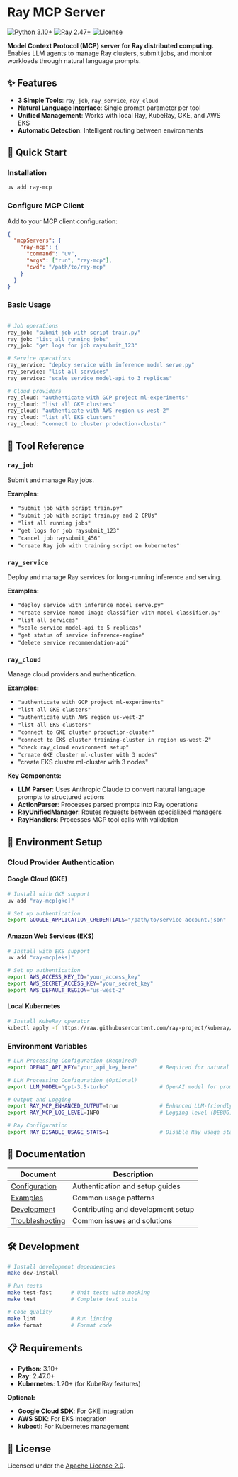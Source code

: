 # Ray MCP Server

[![Python 3.10+](https://img.shields.io/badge/python-3.10+-blue.svg)](https://www.python.org/downloads/)
[![Ray 2.47+](https://img.shields.io/badge/ray-2.47+-orange.svg)](https://docs.ray.io/)
[![License](https://img.shields.io/badge/license-Apache%202.0-green.svg)](LICENSE)

**Model Context Protocol (MCP) server for Ray distributed computing.** Enables LLM agents to manage Ray clusters, submit jobs, and monitor workloads through natural language prompts.

## ✨ Features

- **3 Simple Tools**: `ray_job`, `ray_service`, `ray_cloud`
- **Natural Language Interface**: Single prompt parameter per tool
- **Unified Management**: Works with local Ray, KubeRay, GKE, and AWS EKS
- **Automatic Detection**: Intelligent routing between environments

## 🚀 Quick Start

### Installation

```bash
uv add ray-mcp
```

### Configure MCP Client

Add to your MCP client configuration:

```json
{
  "mcpServers": {
    "ray-mcp": {
      "command": "uv",
      "args": ["run", "ray-mcp"],
      "cwd": "/path/to/ray-mcp"
    }
  }
}
```

### Basic Usage

```bash

# Job operations
ray_job: "submit job with script train.py"
ray_job: "list all running jobs"
ray_job: "get logs for job raysubmit_123"

# Service operations
ray_service: "deploy service with inference model serve.py"
ray_service: "list all services"
ray_service: "scale service model-api to 3 replicas"

# Cloud providers
ray_cloud: "authenticate with GCP project ml-experiments"
ray_cloud: "list all GKE clusters"
ray_cloud: "authenticate with AWS region us-west-2"
ray_cloud: "list all EKS clusters"
ray_cloud: "connect to cluster production-cluster"
```

## 🎯 Tool Reference


### `ray_job`
Submit and manage Ray jobs.

**Examples:**
- `"submit job with script train.py"`
- `"submit job with script train.py and 2 CPUs"`
- `"list all running jobs"`
- `"get logs for job raysubmit_123"`
- `"cancel job raysubmit_456"`
- `"create Ray job with training script on kubernetes"`

### `ray_service`
Deploy and manage Ray services for long-running inference and serving.

**Examples:**
- `"deploy service with inference model serve.py"`
- `"create service named image-classifier with model classifier.py"`
- `"list all services"`
- `"scale service model-api to 5 replicas"`
- `"get status of service inference-engine"`
- `"delete service recommendation-api"`

### `ray_cloud`
Manage cloud providers and authentication.

**Examples:**
- `"authenticate with GCP project ml-experiments"`
- `"list all GKE clusters"`
- `"authenticate with AWS region us-west-2"`
- `"list all EKS clusters"`
- `"connect to GKE cluster production-cluster"`
- `"connect to EKS cluster training-cluster in region us-west-2"`
- `"check ray_cloud environment setup"`
- `"create GKE cluster ml-cluster with 3 nodes"`
-  "create EKS cluster ml-cluster with 3 nodes"

**Key Components:**
- **LLM Parser**: Uses Anthropic Claude to convert natural language prompts to structured actions
- **ActionParser**: Processes parsed prompts into Ray operations  
- **RayUnifiedManager**: Routes requests between specialized managers
- **RayHandlers**: Processes MCP tool calls with validation

## 🔧 Environment Setup

### Cloud Provider Authentication

#### Google Cloud (GKE)
```bash
# Install with GKE support
uv add "ray-mcp[gke]"

# Set up authentication
export GOOGLE_APPLICATION_CREDENTIALS="/path/to/service-account.json"
```

#### Amazon Web Services (EKS)
```bash
# Install with EKS support
uv add "ray-mcp[eks]"

# Set up authentication
export AWS_ACCESS_KEY_ID="your_access_key"
export AWS_SECRET_ACCESS_KEY="your_secret_key"
export AWS_DEFAULT_REGION="us-west-2"
```

#### Local Kubernetes
```bash
# Install KubeRay operator
kubectl apply -f https://raw.githubusercontent.com/ray-project/kuberay/release-0.8/deploy/kuberay-operator.yaml
```

### Environment Variables

```bash
# LLM Processing Configuration (Required)
export OPENAI_API_KEY="your_api_key_here"       # Required for natural language parsing

# LLM Processing Configuration (Optional)
export LLM_MODEL="gpt-3.5-turbo"                # OpenAI model for prompt processing

# Output and Logging
export RAY_MCP_ENHANCED_OUTPUT=true             # Enhanced LLM-friendly responses
export RAY_MCP_LOG_LEVEL=INFO                   # Logging level (DEBUG, INFO, WARNING, ERROR)

# Ray Configuration
export RAY_DISABLE_USAGE_STATS=1                # Disable Ray usage statistics
```

## 📖 Documentation

| Document | Description |
|----------|-------------|
| [Configuration](docs/CONFIGURATION.md) | Authentication and setup guides |
| [Examples](docs/EXAMPLES.md) | Common usage patterns |
| [Development](docs/DEVELOPMENT.md) | Contributing and development setup |
| [Troubleshooting](docs/TROUBLESHOOTING.md) | Common issues and solutions |

## 🛠️ Development

```bash
# Install development dependencies
make dev-install

# Run tests
make test-fast      # Unit tests with mocking
make test           # Complete test suite

# Code quality
make lint           # Run linting
make format         # Format code
```

## 📋 Requirements

- **Python**: 3.10+
- **Ray**: 2.47.0+
- **Kubernetes**: 1.20+ (for KubeRay features)

**Optional:**
- **Google Cloud SDK**: For GKE integration
- **AWS SDK**: For EKS integration
- **kubectl**: For Kubernetes management

## 📄 License

Licensed under the [Apache License 2.0](LICENSE).
